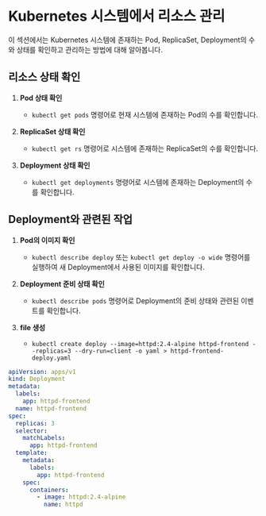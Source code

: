 # Kubernetes 시스템에서 리소스 관리

이 섹션에서는 Kubernetes 시스템에 존재하는 Pod, ReplicaSet, Deployment의 수와 상태를 확인하고 관리하는 방법에 대해 알아봅니다.

## 리소스 상태 확인

1. **Pod 상태 확인**

   - `kubectl get pods` 명령어로 현재 시스템에 존재하는 Pod의 수를 확인합니다.

2. **ReplicaSet 상태 확인**

   - `kubectl get rs` 명령어로 시스템에 존재하는 ReplicaSet의 수를 확인합니다.

3. **Deployment 상태 확인**
   - `kubectl get deployments` 명령어로 시스템에 존재하는 Deployment의 수를 확인합니다.

## Deployment와 관련된 작업

1. **Pod의 이미지 확인**

   - `kubectl describe deploy` 또는 `kubectl get deploy -o wide` 명령어를 실행하여 새 Deployment에서 사용된 이미지를 확인합니다.

2. **Deployment 준비 상태 확인**

   - `kubectl describe pods` 명령어로 Deployment의 준비 상태와 관련된 이벤트를 확인합니다.

3. **file 생성**
   - `kubectl create deploy --image=httpd:2.4-alpine httpd-frontend --replicas=3 --dry-run=client -o yaml > httpd-frontend-deploy.yaml`

```yaml
apiVersion: apps/v1
kind: Deployment
metadata:
  labels:
    app: httpd-frontend
  name: httpd-frontend
spec:
  replicas: 3
  selector:
    matchLabels:
      app: httpd-frontend
  template:
    metadata:
      labels:
        app: httpd-frontend
    spec:
      containers:
        - image: httpd:2.4-alpine
          name: httpd
```
